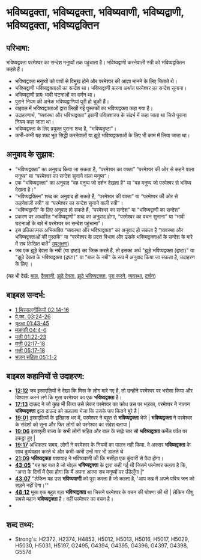 # भविष्यद्वक्ता, भविष्यद्वक्ता, भविष्यवाणी, भविष्यद्वाणी, भविष्यद्वक्ता, भविष्यद्वक्तिन #

## परिभाषा: ##

भविष्यद्वक्ता परमेश्वर का सन्देश मनुष्यों तक पहुंचाता है। भविष्यद्वाणी करनेवाली स्त्री को भविष्यद्वक्तिन कहते हैं। 

* भविष्यद्वक्ता मनुष्यों को पापों से विमुख होने और परमेश्वर की आज्ञा मानने के लिए चिताते थे।
* भविष्यद्वाणी भविष्यद्वक्ताओं का सन्देश था। भविष्यद्वाणी करना अर्थात परमेश्वर का सन्देश सुनाना।
* भविष्यद्वाणी प्रायः भावी घटनाओं का वर्णन था।
* पुराने नियम की अनेक भविष्यद्वाणियां पूरी हो चुकी हैं।
* बाइबल में भविष्यद्वक्ताओं द्वारा लिखी गई पुस्तकों का भविष्यद्वक्ता कहा गया है।
* उदाहरणार्थ, “व्यवस्था और भविष्यद्वक्ता” इब्रानी पवित्रशास्त्र के संदर्भ में कहा जाता था जिसे पुराना नियम कहा जाता था।
* भविष्यद्वक्ता के लिए प्रयुक्त पुराना शब्द है, “भविष्यदृष्टा”।
* कभी-कभी यह शब्द भूत सिद्धी करनेवालों या झूठे भविष्यद्वक्ताओं के लिए भी काम में लिया जाता था।

## अनुवाद के सुझाव: ##

* “भविष्यद्वक्ता” का अनुवाद किया जा सकता है, “परमेश्वर का वक्ता” “परमेश्वर की ओर से कहने वाला मनुष्य” या “परमेश्वर का सन्देश सुनाने वाला मनुष्य”।
* एक "भविष्यद्वक्ता" का अनुवाद "वह मनुष्य जो दर्शन देखता है" या "वह मनुष्य जो परमेश्वर से भविष्य देखता है।"
* “भविष्यद्वक्तिन” शब्द का अनुवाद हो सकते हैं, “परमेश्वर की वक्ता” या “परमेश्वर की ओर से कहनेवाली स्त्री” या “परमेश्वर का सन्देश सुनाने वाली स्त्री”।
* “भविष्यद्वाणी” के लिए अनुवाद हो सकते हैं, “परमेश्वर का सन्देश” या “भविष्यद्वाणी का सन्देश”
* प्रकरण पर आधारित “भविष्यद्वाणी” शब्द का अनुवाद होगा, “परमेश्वर का वचन सुनाना” या “भावी घटनाओं के बारे में परमेश्वर का सन्देश पहुंचाना”।
* इस प्रतिकात्मक अभिव्यक्ति “व्यवस्था और भविष्यद्वक्ता” का अनुवाद हो सकता है “व्यवस्था और भविष्यद्वक्ताओं की पुस्तकें” या “परमेश्वर के प्रदत्त विधान और उसके भविष्यद्वक्ताओं के सन्देश के बारे में सब लिखित बातें” [उपलक्षण](rc://en/ta/man/translate/figs-synecdoche))
* जब एक झूठे देवता के नबी (या द्रष्टा) का जिक्र करते हैं, तो इसका अर्थ "झूठे भविष्यद्वक्ता (द्रष्टा)" या "झूठे देवता के भविष्यद्वक्ता (द्रष्टा)" या "बाल के नबी" के रूप में अनुवाद किया जा सकता है, उदाहरण के लिए ।
 

(यह भी देखें: [बाल](../names/baal.md), [दैववाणी](../other/divination.md), [झूठे देवता](../kt/falsegod.md), [झूठे भविष्यद्वक्ता](../other/falseprophet.md), [पूरा करने](../kt/fulfill.md), [व्यवस्था](../kt/lawofmoses.md), [दर्शन](../other/vision.md))

## बाइबल सन्दर्भ: ##

* [1 थिस्सलुनीकियों 02:14-16](rc://en/tn/help/1th/02/14)
* [प्रे.का. 03:24-26](rc://en/tn/help/act/03/24)
* [यूहन्ना 01:43-45](rc://en/tn/help/jhn/01/43)
* [मलाकी 04:4-6](rc://en/tn/help/mal/04/04)
* [मत्ती 01:22-23](rc://en/tn/help/mat/01/22)
* [मत्ती 02:17-18](rc://en/tn/help/mat/02/17)
* [मत्ती 05:17-18](rc://en/tn/help/mat/05/17)
* [भजन संहिता 051:1-2](rc://en/tn/help/psa/051/001)

## बाइबल कहानियों से उदाहरण: ##

* __[12:12](rc://en/tn/help/obs/12/12)__ जब इस्राएलियों ने देखा कि मिस्र के लोग मारे गए है, तो उन्होंने परमेश्वर पर भरोसा किया और विश्वास करने लगे कि मूसा परमेश्वर का एक __भविष्यद्वक्ता__ है।
* __[17:13](rc://en/tn/help/obs/17/13)__ दाऊद ने जो कुछ भी किया उसे लेकर परमेश्वर का क्रोध उस पर भड़का, परमेश्वर ने नातान __भविष्यद्वक्ता__ द्वारा दाऊद को कहलवा भेजा कि उसके पाप कितने बुरे है |
* __[19:01](rc://en/tn/help/obs/19/01)__ इस्राएलियों के इतिहास भर में, परमेश्वर ने बहुत से __भविष्यद्वक्ता__ भेजे | __भविष्यद्वक्ता__ ने परमेश्वर के संदेशों को सुना और फिर लोगों को परमेश्वर का संदेश बताया |
* __[19:06](rc://en/tn/help/obs/19/06)__ इस्राएली राज्य के सभी लोगों सहित और बाल के साढ़े चार सौ __भविष्यद्वक्ता__ कर्मेल पर्वत पर इकट्ठा हुए |
* __[19:17](rc://en/tn/help/obs/19/17)__ अधिकतर समय, लोगों ने परमेश्वर के नियमों का पालन नही किया. वे अक्सर __भविष्यद्वक्ता__ के साथ दुर्व्यवहार करते थे और कभी-कभी उन्हें मार भी डालते थे
* __[21:09](rc://en/tn/help/obs/21/09)__ __भविष्यद्वक्ता__ यशायाह ने भविष्यवाणी की कि मसीहा एक कुंवारी से पैदा होगा।
* __[43:05](rc://en/tn/help/obs/43/05)__ "यह वह बात है जो योएल __भविष्यद्वक्ता__ के द्वारा कही गई थी जिसमे परमेश्वर कहता है कि, “अन्त के दिनों में ऐसा होगा कि मैं अपना आत्मा सब मनुष्यों पर उँडेलूँगा |”
* __[43:07](rc://en/tn/help/obs/43/07)__ "लेकिन यह उस __भविष्यवाणी__ को पूरा करता है जो कहता है, 'आप कब्र में अपने पवित्र जन को सड़ने नहीं देगा।'"
* __[48:12](rc://en/tn/help/obs/48/12)__ मूसा एक बहुत बड़ा __भविष्यद्वक्ता__ था जिसने परमेश्वर के वचन की घोषणा की थी | लेकिन यीशु सबसे महान __भविष्यद्वक्ता__ है। वहीं परमेश्वर का वचन है।
*


## शब्द तथ्य: ##

* Strong's: H2372, H2374, H4853, H5012, H5013, H5016, H5017, H5029, H5030, H5031, H5197, G2495, G4394, G4395, G4396, G4397, G4398, G5578
